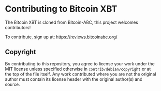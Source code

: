 Contributing to Bitcoin XBT
===========================

The Bitcoin XBT is cloned from Bitcoin-ABC, this project welcomes contributors!

To contribute, sign up at: https://reviews.bitcoinabc.org/


Copyright
---------

By contributing to this repository, you agree to license your work under the
MIT license unless specified otherwise in `contrib/debian/copyright` or at
the top of the file itself. Any work contributed where you are not the original
author must contain its license header with the original author(s) and source.
